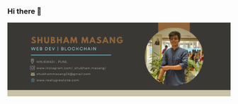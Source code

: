 ### Hi there 👋

<img src="https://github.com/masangshubham/masangshubham/blob/main/shubham%20masang.png" >
